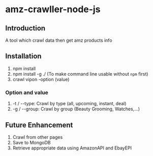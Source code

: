 # amz-crawller-node-js

## Introduction

A tool which crawl data then get amz products info

## Installation

1. npm install
2. npm install -g ./ (To make command line usable without `npm` first)
3. crawl vipon -option (value)

### Option and value

1. -t / --type: Crawl by type (all, upcoming, instant, deal)
2. -g / --group: Crawl by group (Beauty Grooming, Watches,...)

## Future Enhancement

1. Crawl from other pages
2. Save to MongoDB
3. Retrieve appropriate data using AmazonAPI and EbayEPI